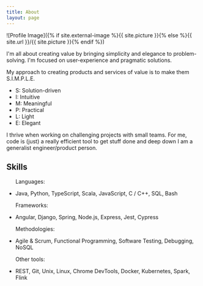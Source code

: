 ```yaml
---
title: About
layout: page
---
```

![Profile Image]({% if site.external-image %}{{ site.picture }}{% else %}{{ site.url }}/{{ site.picture }}{% endif %})

<p>I'm all about creating value by bringing simplicity and elegance to problem-solving.
I'm focused on user-experience and pragmatic solutions.</p>

<p>My approach to creating products and services of value is to make them S.I.M.P.L.E.</p>
<ul>
<li>S: Solution-driven</li>
<li>I: Intuitive</li>
<li>M: Meaningful</li>
<li>P: Practical</li>
<li>L: Light</li>
<li>E: Elegant</li>
</ul>

<p>I thrive when working on challenging projects with small teams.
For me, code is (just) a really efficient tool to get stuff done and deep down I am a generalist engineer/product person.</p>

<h2>Skills</h2>
<ul class="skill-list">

<p>Languages:</p>
<li>Java, Python, TypeScript, Scala, JavaScript, C / C++, SQL, Bash </li>

<p>Frameworks:</p>
<li>Angular, Django, Spring, Node.js, Express, Jest, Cypress</li>

<p>Methodologies:</p>
<li>Agile & Scrum, Functional Programming, Software Testing, Debugging, NoSQL</li>

<p>Other tools:</p>
<li>REST, Git, Unix, Linux, Chrome DevTools, Docker, Kubernetes, Spark, Flink</li>

</ul>
